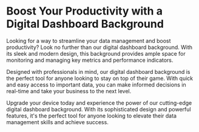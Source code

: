<!--font:Poppins-->

# Boost Your Productivity with a Digital Dashboard Background

Looking for a way to streamline your data management and boost productivity? Look no further than our digital dashboard background. With its sleek and modern design, this background provides ample space for monitoring and managing key metrics and performance indicators.

Designed with professionals in mind, our digital dashboard background is the perfect tool for anyone looking to stay on top of their game. With quick and easy access to important data, you can make informed decisions in real-time and take your business to the next level.

Upgrade your device today and experience the power of our cutting-edge digital dashboard background. With its sophisticated design and powerful features, it's the perfect tool for anyone looking to elevate their data management skills and achieve success.

<!--

Write me markdown content of website with wallpaper:

"A wallpaper with a simple graphic of a digital dashboard or control panel, with space for monitoring and managing data."

The header of the page should not be copy of the text but rather a real content of the website which is using this wallpaper.


---


# Data Management Dashboard Wallpaper

Decorate your desktop or phone screen with our sleek and modern wallpaper featuring a simple graphic of a digital dashboard or control panel. The design provides ample space for monitoring and managing data, making it perfect for professionals in the tech and business industries.

Whether you're looking to add some style to your personal device or want to create a professional aesthetic for your work computer, this wallpaper is sure to impress. Download it now and take control of your data management in style!


---


Heading should not include word "wallpaper". The website should not be about the wallpaper itself, wallpaper is just a related background, rewrite whole content.


---


# Digital Dashboard Wallpaper for Efficient Data Management

Upgrade your desktop or mobile device with our cutting-edge digital dashboard wallpaper, designed to help you manage and monitor data with ease. Our sleek and modern design features a simple graphic of a digital control panel, providing ample space for tracking key metrics and performance indicators.

Perfect for professionals in the tech and business industries, this wallpaper will add a touch of sophistication to your device while also boosting productivity. With quick and easy access to important data, you can stay on top of your game and make informed decisions in real-time.

Download our digital dashboard wallpaper now and take your data management to the next level!


---


Heading should not include word "wallpaper". The website should not be about the wallpaper itself, wallpaper is just a related background, rewrite whole content.


---


# Elevate Your Data Management with a Digital Dashboard Background

Transform your desktop or mobile device into a powerful data management tool with our digital dashboard background. Featuring a sleek and modern design, our background provides ample space for monitoring and managing key metrics and performance indicators.

Designed with professionals in mind, our digital dashboard background is perfect for anyone looking to boost productivity and stay on top of their game. With quick and easy access to important data, you can make informed decisions in real-time and stay ahead of the competition.

Upgrade your device today and take advantage of our cutting-edge digital dashboard background. With its sophisticated design and powerful features, it's the perfect tool for anyone looking to elevate their data management skills.


---


Heading is too long, rewrite whole content.


---


# Boost Your Productivity with a Digital Dashboard Background

Looking for a way to streamline your data management and boost productivity? Look no further than our digital dashboard background. With its sleek and modern design, this background provides ample space for monitoring and managing key metrics and performance indicators.

Designed with professionals in mind, our digital dashboard background is the perfect tool for anyone looking to stay on top of their game. With quick and easy access to important data, you can make informed decisions in real-time and take your business to the next level.

Upgrade your device today and experience the power of our cutting-edge digital dashboard background. With its sophisticated design and powerful features, it's the perfect tool for anyone looking to elevate their data management skills and achieve success.


---


Write me a Google font which is best fitting for the website.

Pick from the list:
- Barlow Condensed
- Orbitron
- Playfair Display
- Inter
- IBM Plex Sans
- Lobster
- Futura
- Open Sans
- Alegreya
- Exo 2
- Poppins
- Montserrat
- Roboto
- Dancing Script
- Raleway
- Lato
- Great Vibes


Write just the font name nothing else.


---


Poppins

-->
